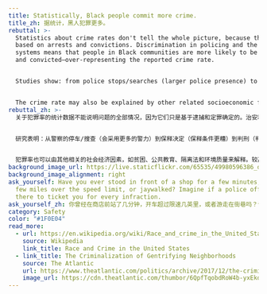 ```yaml
---
title: Statistically, Black people commit more crime.
title_zh: 据统计，黑人犯罪更多。
rebuttal: >-
  Statistics about crime rates don't tell the whole picture, because they are
  based on arrests and convictions. Discrimination in policing and the justice
  systems means that people in Black communities are more likely to be arrested
  and convicted—over-representing the reported crime rate.


  Studies show: from police stops/searches (larger police presence) to bail decisions (worse terms for bail) to sentencing (harsher sentences), people in Black or gentrifying neighborhoods are policed more heavily. When you go looking for more crime, more crime is found—often low-level, non-violent misdemeanors.


  The crime rate may also be explained by other related socioeconomic factors, like poverty, public education, segregation laws, and environmental quality. A higher crime rate only highlights the systemic and pervasive nature of the discrimination.
rebuttal_zh: >-
  关于犯罪率的统计数据不能说明问题的全部情况，因为它们只是基于逮捕和定罪确定的。治安和司法系统方面的歧视意味着黑人社区的人们更有可能被逮捕和定罪，这超出了所报告犯罪率的范畴。


  研究表明：从警察的停车/搜查（会采用更多的警力）到保释决定（保释条件更糟）到判刑（判刑更严厉），黑人或底层社区的人们受到的警力对待更加严厉。如果你去了解更多的犯罪详情，更多的犯罪案例，你会发现这些往往是低程度的、非暴力的轻罪。


  犯罪率也可以由其他相关的社会经济因素，如贫困、公共教育、隔离法和环境质量来解释。较高的犯罪率只是更突出了歧视的系统性和普遍性。
background_image_url: https://live.staticflickr.com/65535/49980596386_dffc228dd5_b.jpg
background_image_alignment: right
ask_yourself: Have you ever stood in front of a shop for a few minutes, driven a
  few miles over the speed limit, or jaywalked? Imagine if a police officer was
  there to ticket you for every infraction.
ask_yourself_zh: 你曾经在商店前站了几分钟，开车超过限速几英里，或者游走在街巷吗？试想一下，如果一个警察在那里针对你的每一个轻微的违规行为都开出罚单。
category: Safety
color: "#1F0E04"
read_more:
  - url: https://en.wikipedia.org/wiki/Race_and_crime_in_the_United_States
    source: Wikipedia
    link_title: Race and Crime in the United States
  - link_title: The Criminalization of Gentrifying Neighborhoods
    source: The Atlantic
    url: https://www.theatlantic.com/politics/archive/2017/12/the-criminalization-of-gentrifying-neighborhoods/548837/
    image_url: https://cdn.theatlantic.com/thumbor/6QpfTqobdRoW4b-yxEkdlJdg_fw=/0x143:3500x2112/1440x810/media/img/mt/2017/12/RTR41RWQ/original.jpg
---
```

